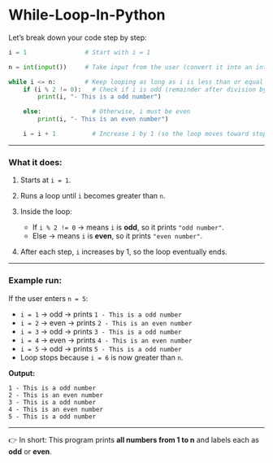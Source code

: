 ﻿# While-Loop-In-Python

Let’s break down your code step by step:

```python
i = 1                # Start with i = 1

n = int(input())     # Take input from the user (convert it into an integer)

while i <= n:        # Keep looping as long as i is less than or equal to n
    if (i % 2 != 0):   # Check if i is odd (remainder after division by 2 is not 0)
        print(i, "- This is a odd number")

    else:              # Otherwise, i must be even
        print(i, "- This is an even number")

    i = i + 1          # Increase i by 1 (so the loop moves toward stopping)
```

---

### What it does:

1. Starts at `i = 1`.
2. Runs a loop until `i` becomes greater than `n`.
3. Inside the loop:

   * If `i % 2 != 0` → means `i` is **odd**, so it prints `"odd number"`.
   * Else → means `i` is **even**, so it prints `"even number"`.
4. After each step, `i` increases by 1, so the loop eventually ends.

---

### Example run:

If the user enters `n = 5`:

* `i = 1` → odd → prints `1 - This is a odd number`
* `i = 2` → even → prints `2 - This is an even number`
* `i = 3` → odd → prints `3 - This is a odd number`
* `i = 4` → even → prints `4 - This is an even number`
* `i = 5` → odd → prints `5 - This is a odd number`
* Loop stops because `i = 6` is now greater than `n`.

**Output:**

```
1 - This is a odd number
2 - This is an even number
3 - This is a odd number
4 - This is an even number
5 - This is a odd number
```

---

👉 In short:
This program prints **all numbers from 1 to n** and labels each as **odd** or **even**.


